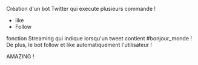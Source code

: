 Création d'un  bot Twitter qui execute plusieurs commande ! 
* like
* Follow

fonction Streaming qui indique lorsqu'un tweet contient #bonjour_monde ! De plus, le bot follow et like automatiquement l'utilisateur ! 


AMAZING !
